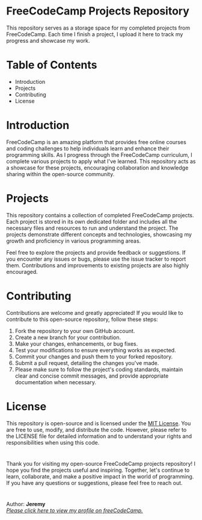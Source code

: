 # FreeCodeCamp Projects Repository
This repository serves as a storage space for my completed projects from FreeCodeCamp. Each time I finish a project, I upload it here to track my progress and showcase my work.

# Table of Contents
<ul>
  <li>Introduction</li>
  <li>Projects</li>
  <li>Contributing</li>
  <li>License</li>
</ul>

# Introduction
FreeCodeCamp is an amazing platform that provides free online courses and coding challenges to help individuals learn and enhance their programming skills. As I progress through the FreeCodeCamp curriculum, I complete various projects to apply what I've learned. This repository acts as a showcase for these projects, encouraging collaboration and knowledge sharing within the open-source community.

# Projects
This repository contains a collection of completed FreeCodeCamp projects. Each project is stored in its own dedicated folder and includes all the necessary files and resources to run and understand the project. The projects demonstrate different concepts and technologies, showcasing my growth and proficiency in various programming areas.

Feel free to explore the projects and provide feedback or suggestions. If you encounter any issues or bugs, please use the issue tracker to report them. Contributions and improvements to existing projects are also highly encouraged.

# Contributing
Contributions are welcome and greatly appreciated! If you would like to contribute to this open-source repository, follow these steps:

<ol>
  <li>Fork the repository to your own GitHub account.</li>
  <li>Create a new branch for your contribution.</li>
  <li>Make your changes, enhancements, or bug fixes.</li>
  <li>Test your modifications to ensure everything works as expected.</li>
  <li>Commit your changes and push them to your forked repository.</li>
  <li>Submit a pull request, detailing the changes you've made.</li>
  <li>Please make sure to follow the project's coding standards, maintain clear and concise commit messages, and provide appropriate documentation when necessary.</li>
</ol>

# License
This repository is open-source and is licensed under the <a href="https://opensource.org/license/mit/">MIT License</a>. You are free to use, modify, and distribute the code. However, please refer to the LICENSE file for detailed information and to understand your rights and responsibilities when using this code.

#
Thank you for visiting my open-source FreeCodeCamp projects repository! I hope you find the projects useful and inspiring. Together, let's continue to learn, collaborate, and make a positive impact in the world of programming. If you have any questions or suggestions, please feel free to reach out.

#
Author: <b>Jeremy</b><br>
<a href="https://www.freecodecamp.org/hellojeremyonly"> <i>Please click here to view my profile on freeCodeCamp.</i> 
